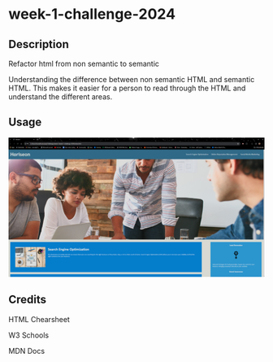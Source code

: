 # week-1-challenge-2024

## Description
Refactor html from non semantic to semantic

Understanding the difference between non semantic HTML and semantic HTML.
This makes it easier for a person to read through the HTML and understand the different areas.

## Usage 

![Screenshot](assets/images/Week%201%20homework.png)

## Credits

HTML Chearsheet 

W3 Schools

MDN Docs